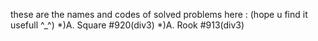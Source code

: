 these are the names and codes of solved problems here : (hope u find it usefull ^_^)
*)A. Square #920(div3)
*)A. Rook  #913(div3)

